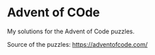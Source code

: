# Advent of COde

My solutions for the Advent of Code puzzles.

Source of the puzzles: https://adventofcode.com/

